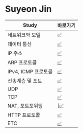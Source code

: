 # Suyeon Jin

|Study|바로가기|
|---|---|
|네트워크와 모델|[:white_check_mark:](../jsy/network.md)|
|데이터 통신|[:white_check_mark:](../jsy/dataCommunication.md)|
|IP 주소|[:white_check_mark:](../jsy/ip.md)|
|ARP 프로토콜|[:white_check_mark:](../jsy/arp.md)|
|IPv4, ICMP 프로토콜|[:white_check_mark:](../jsy/protocol.md)|
|전송계층 및 포트|[:white_check_mark:](../jsy/port.md)|
|UDP|[:white_check_mark:](../jsy/udp.md)|
|TCP|[:white_check_mark:](../jsy/tcp.md)|
|NAT, 포트포워딩|[[:white_check_mark:](../jsy/portforwarding.md)|
|HTTP 프로토콜|[:white_check_mark:](../jsy/http.md)|
|ETC|[:white_check_mark:](../jsy/etc.md)|